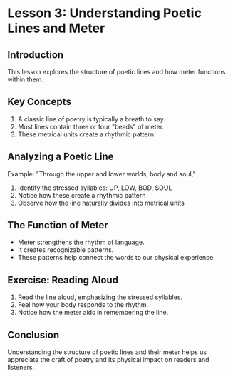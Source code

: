# Lesson 3: Understanding Poetic Lines and Meter

## Introduction

This lesson explores the structure of poetic lines and how meter functions within them.

## Key Concepts

1. A classic line of poetry is typically a breath to say.
2. Most lines contain three or four "beads" of meter.
3. These metrical units create a rhythmic pattern.

## Analyzing a Poetic Line

Example: "Through the upper and lower worlds, body and soul,"

1. Identify the stressed syllables: UP, LOW, BOD, SOUL
2. Notice how these create a rhythmic pattern
3. Observe how the line naturally divides into metrical units

## The Function of Meter

- Meter strengthens the rhythm of language.
- It creates recognizable patterns.
- These patterns help connect the words to our physical experience.

## Exercise: Reading Aloud

1. Read the line aloud, emphasizing the stressed syllables.
2. Feel how your body responds to the rhythm.
3. Notice how the meter aids in remembering the line.

## Conclusion

Understanding the structure of poetic lines and their meter helps us appreciate the craft of poetry and its physical impact on readers and listeners.

